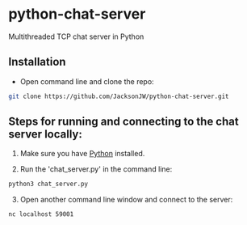 # python-chat-server
Multithreaded TCP chat server in Python

## Installation

- Open command line and clone the repo:

```bash
git clone https://github.com/JacksonJW/python-chat-server.git
```

## Steps for running and connecting to the chat server locally:
1. Make sure you have [Python](https://www.python.org/ "Python's Homepage") installed.

2. Run the 'chat_server.py' in the command line:

```bash
python3 chat_server.py
```

3. Open another command line window and connect to the server:

```bash
nc localhost 59001
```
